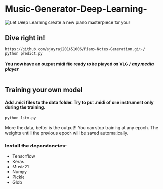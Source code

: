 # Music-Generator-Deep-Learning-

![Let Deep Learning create a new piano masterpiece for you!](http://blog.niland.io/wp-content/uploads/2015/07/deep_learning_music-446x335.jpg)
## Dive right in!
`https://github.com/ajayraj201651006/Piano-Notes-Generation.git-/`</br>
`python predict.py`</br>
#### You now have an output midi file ready to be played on VLC / *any media player*<br><br>
## Training your own model
#### Add .midi files to the data folder. Try to put .midi of one instrument only during the training.
`python lstm.py`<br><br>
More the data, better is the output!!
You can stop training at any epoch. The weights untill the previous epoch will be saved automatically.
### Install the dependencies:
* Tensorflow</br>
* Keras</br>
* Music21</br>
* Numpy</br>
* Pickle</br>
* Glob  </br>
